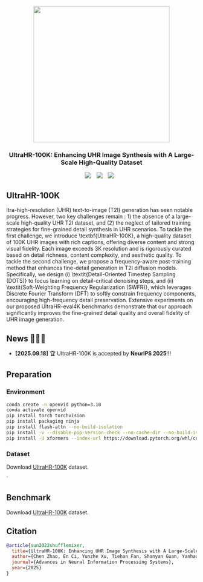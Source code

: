 <p align="center">
  <img src="assets/logo.png"  height=360>
</p>


### <div align="center"> UltraHR-100K: Enhancing UHR Image Synthesis with A Large-Scale High-Quality Dataset <div> 
<div align="center">
  <a href="https://nju-pcalab.github.io/projects//UltraHR-100K"><img src="https://img.shields.io/static/v1?label=UltraHR-100K&message=Project&color=purple"></a> &ensp;
  <a href="https://arxiv.org/abs/2510.20661"><img src="https://img.shields.io/static/v1?label=Paper&message=Arxiv&color=red&logo=arxiv"></a> &ensp;
  <a href="https://huggingface.co/datasets/zhihefang/UltraHR-100K"><img src="https://img.shields.io/static/v1?label=Dataset&message=HuggingFace&color=yellow"></a> &ensp;
</div>


## UltraHR-100K
ltra-high-resolution (UHR) text-to-image (T2I) generation has seen notable progress. However, two key challenges remain : 1) the absence of a large-scale high-quality UHR T2I dataset, and (2) the neglect of tailored training strategies for fine-grained detail synthesis in UHR scenarios. To tackle the first challenge, we introduce \textbf{UltraHR-100K}, a high-quality dataset of 100K UHR images with rich captions, offering diverse content and strong visual fidelity. Each image exceeds 3K resolution and is rigorously curated based on detail richness, content complexity, and aesthetic quality. To tackle the second challenge, we propose a frequency-aware post-training method that enhances fine-detail generation in T2I diffusion models. Specifically, we design (i) \textit{Detail-Oriented Timestep Sampling (DOTS)} to focus learning on detail-critical denoising steps, and (ii) \textit{Soft-Weighting Frequency Regularization (SWFR)}, which leverages Discrete Fourier Transform (DFT) to softly constrain frequency components, encouraging high-frequency detail preservation. Extensive experiments on our proposed UltraHR-eval4K benchmarks demonstrate that our approach significantly improves the fine-grained detail quality and overall fidelity of UHR image generation. 

## News 🚀🚀🚀
- **[2025.09.18]** 🏆 UltraHR-100K is accepted by **NeurIPS 2025**!!!


## Preparation
### Environment
```bash
conda create -n openvid python=3.10
conda activate openvid
pip install torch torchvision
pip install packaging ninja
pip install flash-attn --no-build-isolation
pip install -v --disable-pip-version-check --no-cache-dir --no-build-isolation --config-settings "--build-option=--cpp_ext" --config-settings "--build-option=--cuda_ext" git+https://github.com/NVIDIA/apex.git
pip install -U xformers --index-url https://download.pytorch.org/whl/cu121
```

### Dataset
Download [UltraHR-100K](https://huggingface.co/datasets/zhihefang/UltraHR-100K) dataset.

`
## Benchmark
Download [UltraHR-100K](https://huggingface.co/datasets/zhihefang/UltraHR-100K) dataset.


## Citation
```bibtex
@article{sun2022shufflemixer,
  title={UltraHR-100K: Enhancing UHR Image Synthesis with A Large-Scale High-Quality Dataset},
  author={Chen Zhao, En Ci, Yunzhe Xu, Tiehan Fan, Shanyan Guan, Yanhao Ge, Jian Yang, Ying Tai},
  journal={Advances in Neural Information Processing Systems},
  year={2025}
}
```
